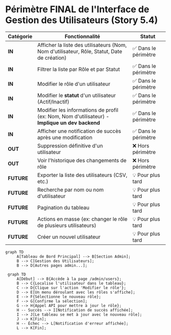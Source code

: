 # Périmètre FINAL de l'Interface de Gestion des Utilisateurs (Story 5.4)

| Catégorie  | Fonctionnalité                                                                                 | Statut              |
| ---------- | ---------------------------------------------------------------------------------------------- | ------------------- |
| **IN**     | Afficher la liste des utilisateurs (Nom, Nom d'utilisateur, Rôle, Statut, Date de création)    | ✅ Dans le périmètre |
| **IN**     | Filtrer la liste par Rôle et par Statut                                                        | ✅ Dans le périmètre |
| **IN**     | Modifier le rôle d'un utilisateur                                                              | ✅ Dans le périmètre |
| **IN**     | Modifier le **statut** d'un utilisateur (Actif/Inactif)                                        | ✅ Dans le périmètre |
| **IN**     | Modifier les informations de profil (ex: Nom, Nom d'utilisateur) - **Implique un dev backend** | ✅ Dans le périmètre |
| **IN**     | Afficher une notification de succès après une modification                                     | ✅ Dans le périmètre |
| **OUT**    | Suppression définitive d'un utilisateur                                                        | ❌ Hors périmètre    |
| **OUT**    | Voir l'historique des changements de rôle                                                      | ❌ Hors périmètre    |
| **FUTURE** | Exporter la liste des utilisateurs (CSV, etc.)                                                 | 💡 Pour plus tard   |
| **FUTURE** | Recherche par nom ou nom d'utilisateur                                                         | 💡 Pour plus tard   |
| **FUTURE** | Pagination du tableau                                                                          | 💡 Pour plus tard   |
| **FUTURE** | Actions en masse (ex: changer le rôle de plusieurs utilisateurs)                               | 💡 Pour plus tard   |
| **FUTURE** | Créer un nouvel utilisateur                                                                    | 💡 Pour plus tard   |

```mermaid
graph TD
     A[Tableau de Bord Principal] --> B[Section Admin];
     B --> C[Gestion des Utilisateurs];
     B --> D[Autres pages admin...];
```






 ``` mermaid
  graph TD
      A[Début] --> B{Accède à la page /admin/users};
      B --> C{Localise l'utilisateur dans le tableau};
      C --> D{Clique sur l'action 'Modifier le rôle'};
      D --> E[Un menu déroulant avec les rôles s'affiche];
      E --> F{Sélectionne le nouveau rôle};
      F --> G[Confirme la sélection];
      G --> H{Appel API pour mettre à jour le rôle};
      H -- Succès --> I[Notification de succès affichée];
      I --> J[Le tableau se met à jour avec le nouveau rôle];
      J --> K[Fin];
      H -- Échec --> L[Notification d'erreur affichée];
      L --> K[Fin];
  ```
